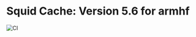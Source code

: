 # Squid Cache: Version 5.6 for armhf
![CI](https://github.com/maauso/DockerFiles/.github/workflows/dockerLint.yml/badge.svg)
